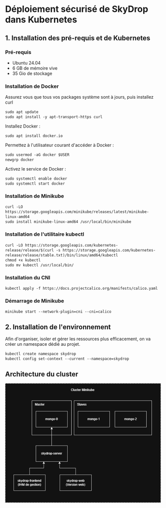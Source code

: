 # Déploiement sécurisé de SkyDrop dans Kubernetes

## 1. Installation des pré-requis et de Kubernetes

### Pré-requis

- Ubuntu 24.04
- 6 GB de mémoire vive
- 35 Gio de stockage

### Installation de Docker

Assurez vous que tous vos packages système sont à jours, puis installez curl

```shell
sudo apt update
sudo apt install -y apt-transport-https curl
```

Installez Docker :

```shell
sudo apt install docker.io
```

Permettez à l'utilisateur courant d'accéder à Docker :

```shell
sudo usermod -aG docker $USER
newgrp docker
```

Activez le service de Docker :

```shell
sudo systemctl enable docker
sudo systemctl start docker
```

### Installation de Minikube

```shell
curl -LO https://storage.googleapis.com/minikube/releases/latest/minikube-linux-amd64
sudo install minikube-linux-amd64 /usr/local/bin/minikube
```

### Installation de l'utilitaire kubectl

```shell
curl -LO https://storage.googleapis.com/kubernetes-release/release/$(curl -s https://storage.googleapis.com/kubernetes-release/release/stable.txt)/bin/linux/amd64/kubectl
chmod +x kubectl
sudo mv kubectl /usr/local/bin/
```

### Installation du CNI

```shell
kubectl apply -f https://docs.projectcalico.org/manifests/calico.yaml
```

### Démarrage de Minikube

```shell
minikube start --network-plugin=cni --cni=calico
```

## 2. Installation de l'environnement

Afin d'organiser, isoler et gérer les ressources plus efficacement, on va créer un namespace dédié au projet.

```shell
kubectl create namespace skydrop
kubectl config set-context --current --namespace=skydrop
```

## Architecture du cluster

![Cluster](./img/Cluster.png)
